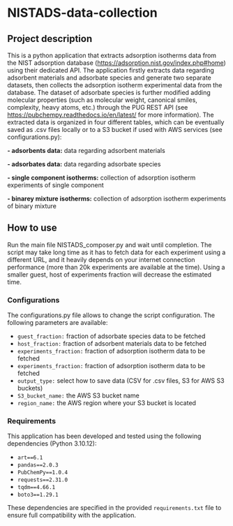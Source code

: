 # NISTADS-data-collection

## Project description
This is a python application that extracts adsorption isotherms data from the NIST adsorption database (https://adsorption.nist.gov/index.php#home) using their dedicated API. The application firstly extracts data regarding adsorbent materials and adsorbate species and generate two separate datasets, then collects the adsorption isotherm experimental data from the database. The dataset of adsorbate species is further modified adding molecular properties (such as molecular weight, canonical smiles, complexity, heavy atoms, etc.) through the PUG REST API (see https://pubchempy.readthedocs.io/en/latest/ for more information). The extracted data is organized in four different tables, which can be eventually saved as .csv files locally or to a S3 bucket if used with AWS services (see configurations.py):

**- adsorbents data:** data regarding adsorbent materials 

**- adsorbates data:** data regarding adsorbate species

**- single component isotherms:** collection of adsorption isotherm experiments of single component

**- binarey mixture isotherms:** collection of adsorption isotherm experiments of binary mixture

## How to use
Run the main file NISTADS_composer.py and wait until completion. The script may take long time as it has to fetch data for each experiment using a different URL, and it heavily depends on your internet connection performance (more than 20k experiments are available at the time). Using a smaller guest, host of experiments fraction will decrease the estimated time.

### Configurations
The configurations.py file allows to change the script configuration. The following parameters are available:

- `guest_fraction:` fraction of adsorbate species data to be fetched
- `host_fraction:` fraction of adsorbent materials data to be fetched
- `experiments_fraction:` fraction of adsorption isotherm data to be fetched
- `experiments_fraction:` fraction of adsorption isotherm data to be fetched
- `output_type:` select how to save data (CSV for .csv files, S3 for AWS S3 buckets)
- `S3_bucket_name:` the AWS S3 bucket name
- `region_name:` the AWS region where your S3 bucket is located

### Requirements
This application has been developed and tested using the following dependencies (Python 3.10.12):

- `art==6.1`
- `pandas==2.0.3`
- `PubChemPy==1.0.4`
- `requests==2.31.0`
- `tqdm==4.66.1`
- `boto3==1.29.1`

These dependencies are specified in the provided `requirements.txt` file to ensure full compatibility with the application. 

